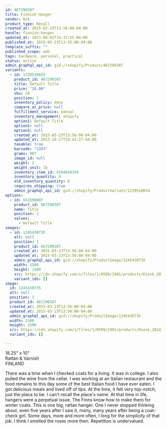 ```yaml
---
id: 467290387
title: Finnish Hanger
vendor: N/A
product_type: Recall
created_at: 2015-03-23T13:56:00-04:00
handle: finnish-hanger
updated_at: 2023-08-02T14:37:55-04:00
published_at: 2015-03-23T13:55:00-04:00
template_suffix: ""
published_scope: web
tags: hardware, personal, practical
status: active
admin_graphql_api_id: gid://shopify/Product/467290387
variants:
  - id: 1239518659
    product_id: 467290387
    title: Default Title
    price: "18.00"
    sku: C8
    position: 1
    inventory_policy: deny
    compare_at_price: null
    fulfillment_service: manual
    inventory_management: shopify
    option1: Default Title
    option2: null
    option3: null
    created_at: 2015-03-23T13:56:00-04:00
    updated_at: 2023-10-27T19:43:27-04:00
    taxable: true
    barcode: "2283"
    grams: 907
    image_id: null
    weight: 2
    weight_unit: lb
    inventory_item_id: 4104644358
    inventory_quantity: 0
    old_inventory_quantity: 0
    requires_shipping: true
    admin_graphql_api_id: gid://shopify/ProductVariant/1239518659
options:
  - id: 551596007
    product_id: 467290387
    name: Title
    position: 1
    values:
      - Default Title
images:
  - id: 1245430735
    alt: null
    position: 1
    product_id: 467290387
    created_at: 2015-03-23T13:56:00-04:00
    updated_at: 2015-03-23T13:56:00-04:00
    admin_graphql_api_id: gid://shopify/ProductImage/1245430735
    width: 1500
    height: 1500
    src: https://cdn.shopify.com/s/files/1/0589/2901/products/Kiosk_2014_09_441.jpeg?v=1427133360
    variant_ids: []
image:
  id: 1245430735
  alt: null
  position: 1
  product_id: 467290387
  created_at: 2015-03-23T13:56:00-04:00
  updated_at: 2015-03-23T13:56:00-04:00
  admin_graphql_api_id: gid://shopify/ProductImage/1245430735
  width: 1500
  height: 1500
  src: https://cdn.shopify.com/s/files/1/0589/2901/products/Kiosk_2014_09_441.jpeg?v=1427133360
  variant_ids: []

---
```


18.25" x 10"  
Rattan & Varnish  
FINLAND

There was a time when I checked coats for a living. It was in college. I also pulled the wine from the cellar. I was working at an Italian restaurant and the food remains to this day some of the best Italian food I have ever eaten. I got delicious meals and lived off of tips. At the time, it felt very top-notch, just the place to be. I can't recall the place's name. At that time in life, hangers were a perpetual issue. The Finns know how to make them for winter coats. This is one big, rattan hanger. One I never stopped thinking about, even five years after I saw it, many, many years after being a coat-check girl. Some days, more and more often, I long for the simplicity of that job. I think I smelled the roses more then. Repetition is undervalued.